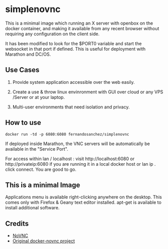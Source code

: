 simplenovnc
============

This is a minimal image which running an X server with openbox on the docker container, and making it available from any recent browser without requiring any configuration on the client side.

It has been modified to look for the $PORT0 variable and start the websocket in that port if defined. This is useful for deployment with Marathon and DC/OS.


## Use Cases

1. Provide system application accessible over the web easily.

2. Create a use & throw linux envinronment with GUI over cloud or any VPS /Server or  at your laptop. 

3. Multi-user environments that need isolation and privacy.

## How to use
```
docker run -td -p 6080:6080 fernandosanchez/simplenovnc
```

If deployed inside Marathon, the VNC servers will be automatically be available in the "Service Port".

For access within lan / localhost : visit http://localhost:6080 or http://privateip:6080
if you are running it in a local docker host or lan ip . click connect. You are good to go.


## This is a minimal Image

Applications menu is available right-clicking anywhere on the desktop.
This comes only with Firefox & Geany text editor installed.
apt-get is available to install additional software.

## Credits

* [NoVNC](http://kanaka.github.io/noVNC/)
* [Original docker-novnc project](https://github.com/paimpozhil/docker-novnc)
